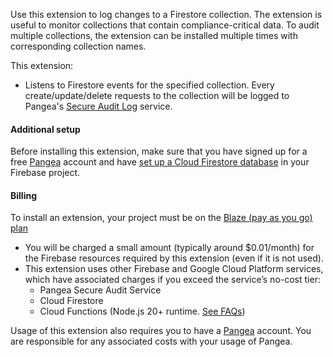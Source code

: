 Use this extension to log changes to a Firestore collection. The extension is useful to monitor collections that contain compliance-critical data. To audit multiple collections, the extension can be installed multiple times with corresponding collection names.

This extension:

- Listens to Firestore events for the specified collection. Every create/update/delete requests to the collection will be logged to Pangea's [Secure Audit Log][] service.

#### Additional setup

Before installing this extension, make sure that you have signed up for a free [Pangea](https://pangea.cloud/signup?utm_medium=marketplace&utm_source=firebase&utm_campaign=firestore-sensitive-document-audit) account and have [set up a Cloud Firestore database](https://firebase.google.com/docs/firestore/quickstart) in your Firebase project.

#### Billing

To install an extension, your project must be on the [Blaze (pay as you go) plan](https://firebase.google.com/pricing)

- You will be charged a small amount (typically around $0.01/month) for the Firebase resources required by this extension (even if it is not used).
- This extension uses other Firebase and Google Cloud Platform services, which have associated charges if you exceed the service’s no-cost tier:
  - Pangea Secure Audit Service
  - Cloud Firestore
  - Cloud Functions (Node.js 20+ runtime. [See FAQs](https://firebase.google.com/support/faq#extensions-pricing))

Usage of this extension also requires you to have a [Pangea](https://pangea.cloud/signup?utm_medium=marketplace&utm_source=firebase&utm_campaign=firestore-sensitive-document-audit) account. You are responsible for any associated costs with your usage of Pangea.

[Secure Audit Log]: https://pangea.cloud/services/audit-log?utm_medium=marketplace&utm_source=firebase&utm_campaign=firestore-sensitive-document-audit
